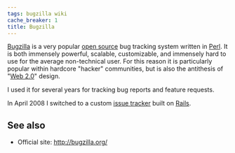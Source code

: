 ```yaml
---
tags: bugzilla wiki
cache_breaker: 1
title: Bugzilla
---
```


[Bugzilla](/wiki/Bugzilla) is a very popular [open source](/wiki/open_source) bug tracking system written in [Perl](/wiki/Perl). It is both immensely powerful, scalable, customizable, and immensely hard to use for the average non-technical user. For this reason it is particularly popular within hardcore "hacker" communities, but is also the antithesis of "[Web 2.0](/wiki/Web_2.0)" design.

I used it for several years for tracking bug reports and feature requests.

In April 2008 I switched to a custom [issue tracker](/wiki/issue_tracker) built on [Rails](/wiki/Rails).

## See also

-   Official site: <http://bugzilla.org/>
